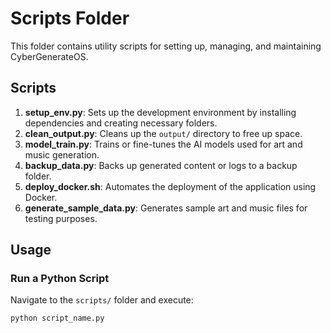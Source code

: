# Scripts Folder

This folder contains utility scripts for setting up, managing, and maintaining CyberGenerateOS.

## Scripts

1. **setup_env.py**: Sets up the development environment by installing dependencies and creating necessary folders.
2. **clean_output.py**: Cleans up the `output/` directory to free up space.
3. **model_train.py**: Trains or fine-tunes the AI models used for art and music generation.
4. **backup_data.py**: Backs up generated content or logs to a backup folder.
5. **deploy_docker.sh**: Automates the deployment of the application using Docker.
6. **generate_sample_data.py**: Generates sample art and music files for testing purposes.

## Usage

### Run a Python Script
Navigate to the `scripts/` folder and execute:
```bash
python script_name.py
